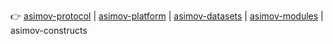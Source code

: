 👉
[asimov-protocol](https://github.com/asimov-protocol)
|
[asimov-platform](https://github.com/asimov-platform)
|
[asimov-datasets](https://github.com/asimov-datasets)
|
[asimov-modules](https://github.com/asimov-modules)
|
asimov-constructs
